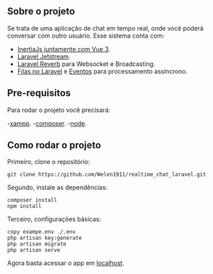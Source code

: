 ## Sobre o projeto

Se trata de uma aplicação de chat em tempo real, onde você poderá conversar com outro usuário. Esse sistema conta com:

- [InertiaJs juntamente com Vue 3](https://inertiajs.com/).
- [Laravel Jetstream](https://jetstream.laravel.com/introduction.html).
- [Laravel Reverb](https://reverb.laravel.com/) para Websocket e Broadcasting.
- [Filas no Laravel](https://laravel.com/docs/11.x/queues#main-content) e [Eventos](https://laravel.com/docs/11.x/events#main-content) para processamento assíncrono.

## Pre-requisitos
Para rodar o projeto você precisará:

-[xampp](https://www.apachefriends.org/pt_br/download.html).
-[composer](https://getcomposer.org/).
-[node](https://nodejs.org/en).

## Como rodar o projeto

Primeiro, clone o repositório:
```
git clone https://github.com/Welen1911/realtime_chat_laravel.git
```

Segundo, instale as dependências:
```
composer install
npm install
```

Terceiro, configurações básicas:
```
copy exampe.env ./.env
php artisan key:generate
php artisan migrate
php artisan serve
```

Agora basta acessar o app em [localhost](http://127.0.0.1:8000/).
